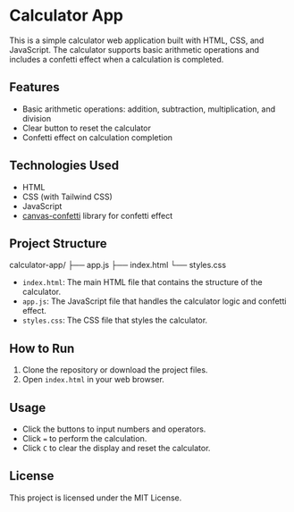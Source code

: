 # Calculator App

This is a simple calculator web application built with HTML, CSS, and JavaScript. The calculator supports basic arithmetic operations and includes a confetti effect when a calculation is completed.

## Features

- Basic arithmetic operations: addition, subtraction, multiplication, and division
- Clear button to reset the calculator
- Confetti effect on calculation completion

## Technologies Used

- HTML
- CSS (with Tailwind CSS)
- JavaScript
- [canvas-confetti](https://www.npmjs.com/package/canvas-confetti) library for confetti effect

## Project Structure
calculator-app/ 
├── app.js 
├── index.html 
└── styles.css




- `index.html`: The main HTML file that contains the structure of the calculator.
- `app.js`: The JavaScript file that handles the calculator logic and confetti effect.
- `styles.css`: The CSS file that styles the calculator.

## How to Run

1. Clone the repository or download the project files.
2. Open `index.html` in your web browser.

## Usage

- Click the buttons to input numbers and operators.
- Click `=` to perform the calculation.
- Click `C` to clear the display and reset the calculator.

## License

This project is licensed under the MIT License.